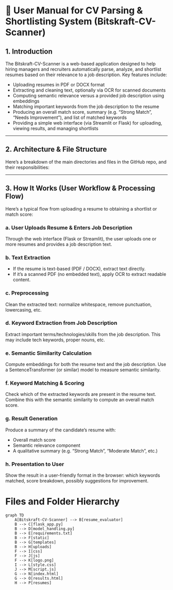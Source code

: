 # 📘 User Manual for CV Parsing & Shortlisting System (Bitskraft-CV-Scanner)

## 1. Introduction
The Bitskraft-CV-Scanner is a web-based application designed to help hiring managers and recruiters automatically parse, analyze, and shortlist resumes based on their relevance to a job description. Key features include:

   -  Uploading resumes in PDF or DOCX format
   -  Extracting and cleaning text, optionally via OCR for scanned documents
   -  Computing semantic relevance versus a provided job description using embeddings
   -  Matching important keywords from the job description to the resume
   -  Producing an overall match score, summary (e.g. “Strong Match”, “Needs Improvement”), and list of matched keywords
   -  Providing a simple web interface (via Streamlit or Flask) for uploading, viewing results, and managing shortlists

---

## 2. Architecture & File Structure
Here’s a breakdown of the main directories and files in the GitHub repo, and their responsibilities:

---

## 3. How It Works (User Workflow & Processing Flow)
Here’s a typical flow from uploading a resume to obtaining a shortlist or match score:

### a. User Uploads Resume & Enters Job Description
Through the web interface (Flask or Streamlit), the user uploads one or more resumes and provides a job description text.

### b. Text Extraction
- If the resume is text-based (PDF / DOCX), extract text directly.
- If it’s a scanned PDF (no embedded text), apply OCR to extract readable content.
 
### c. Preprocessing
Clean the extracted text: normalize whitespace, remove punctuation, lowercasing, etc.

### d. Keyword Extraction from Job Description
Extract important terms/technologies/skills from the job description. This may include tech keywords, proper nouns, etc.

### e. Semantic Similarity Calculation
Compute embeddings for both the resume text and the job description. Use a SentenceTransformer (or similar) model to measure semantic similarity.

### f. Keyword Matching & Scoring
Check which of the extracted keywords are present in the resume text. Combine this with the semantic similarity to compute an overall match score.

### g. Result Generation
Produce a summary of the candidate’s resume with:
- Overall match score
- Semantic relevance component
- A qualitative summary (e.g. “Strong Match”, “Moderate Match”, etc.)

 
### h. Presentation to User
Show the result in a user-friendly format in the browser: which keywords matched, score breakdown, possibly suggestions for improvement.


# Files and Folder Hierarchy
```mermaid
graph TD
    A[Bitskraft-CV-Scanner] --> B[resume_evaluator]
    B --> C[flask_app.py]
    B --> D[model_handling.py]
    B --> E[requirements.txt]
    B --> F[static]
    B --> G[templates]
    B --> H[uploads]
    F --> I[css]
    F --> J[js]
    F --> K[logo.png]
    I --> L[style.css]
    J --> M[script.js]
    G --> N[index.html]
    G --> O[results.html]
    H --> P[resumes]
```


